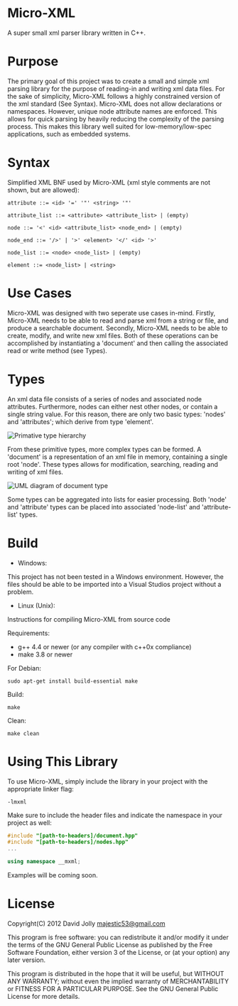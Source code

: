 Micro-XML
========

A super small xml parser library written in C++.

Purpose
========

The primary goal of this project was to create a small and simple xml parsing library for the purpose of reading-in and writing xml data files. For the sake of simplicity, Micro-XML follows a highly constrained version of the xml standard (See Syntax). Micro-XML does not allow declarations or namespaces. However, unique node attribute names are enforced. This allows for quick parsing by heavily reducing the complexity of the parsing process. This makes this library well suited for low-memory/low-spec applications, such as embedded systems.

Syntax
======

Simplified XML BNF used by Micro-XML (xml style comments are not shown, but are allowed):
```
attribute ::= <id> '=' '"' <string> '"'

attribute_list ::= <attribute> <attribute_list> | (empty)

node ::= '<' <id> <attribute_list> <node_end> | (empty)

node_end ::= '/>' | '>' <element> '</' <id> '>'

node_list ::= <node> <node_list> | (empty)

element ::= <node_list> | <string>
```

Use Cases
========

Micro-XML was designed with two seperate use cases in-mind. Firstly, Micro-XML needs to be able to read and parse xml from a string or file, and produce a searchable document. Secondly, Micro-XML needs to be able to create, modify, and write new xml files. Both of these operations can be accomplished by instantiating a 'document' and then calling the associated read or write method (see Types).

Types
========

An xml data file consists of a series of nodes and associated node attributes. Furthermore, nodes can either nest other nodes, or contain a single string value. For this reason, there are only two basic types: 'nodes' and 'attributes'; which derive from type 'element'.

![Primative type hierarchy](http://dl.dropbox.com/u/6410544/prim_types.png)

From these primitive types, more complex types can be formed. A 'document' is a representation of an xml file in memory, containing a single root 'node'. These types allows for modification, searching, reading and writing of xml files. 

![UML diagram of document type](http://dl.dropbox.com/u/6410544/document.png)

Some types can be aggregated into lists for easier processing. Both 'node' and 'attribute' types can be placed into associated 'node-list' and 'attribute-list' types.

Build
======

* Windows:

This project has not been tested in a Windows environment. However, the files should be able to be imported into a Visual Studios project without a problem.

* Linux (Unix):

Instructions for compiling Micro-XML from source code

Requirements:
* g++ 4.4 or newer (or any compiler with c++0x compliance)
* make 3.8 or newer

For Debian:
```
sudo apt-get install build-essential make
```

Build:
```
make
```

Clean:
```
make clean
```

Using This Library
======

To use Micro-XML, simply include the library in your project with the appropriate linker flag:
```
-lmxml
```

Make sure to include the header files and indicate the namespace  in your project as well:
```cpp
#include "[path-to-headers]/document.hpp"
#include "[path-to-headers]/nodes.hpp"
...

using namespace __mxml;
```

Examples will be coming soon.

License
======

Copyright(C) 2012 David Jolly <majestic53@gmail.com>

This program is free software: you can redistribute it and/or modify
it under the terms of the GNU General Public License as published by
the Free Software Foundation, either version 3 of the License, or
(at your option) any later version.

This program is distributed in the hope that it will be useful,
but WITHOUT ANY WARRANTY; without even the implied warranty of
MERCHANTABILITY or FITNESS FOR A PARTICULAR PURPOSE.  See the
GNU General Public License for more details.
